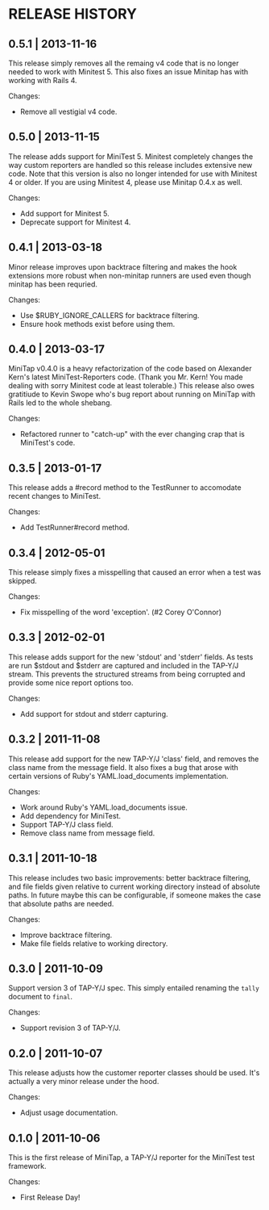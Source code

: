 # RELEASE HISTORY

## 0.5.1 | 2013-11-16

This release simply removes all the remaing v4 code that
is no longer needed to work with Minitest 5. This also
fixes an issue Minitap has with working with Rails 4.

Changes:

* Remove all vestigial v4 code.


## 0.5.0 | 2013-11-15

The release adds support for MiniTest 5. Minitest completely 
changes the way custom reporters are handled so this release
includes extensive new code. Note that this version is also
no longer intended for use with Minitest 4 or older. If you
are using Minitest 4, please use Minitap 0.4.x as well.

Changes:

* Add support for Minitest 5.
* Deprecate support for Minitest 4.


## 0.4.1 | 2013-03-18

Minor release improves upon backtrace filtering and makes
the hook extensions more robust when non-minitap runners
are used even though minitap has been requried.

Changes:

* Use $RUBY_IGNORE_CALLERS for backtrace filtering.
* Ensure hook methods exist before using them.
 

## 0.4.0 | 2013-03-17

MiniTap v0.4.0 is a heavy refactorization of the code based on
Alexander Kern's latest MiniTest-Reporters code. (Thank you
Mr. Kern! You made dealing with sorry Minitest code at least
tolerable.) This release also owes gratitiude to Kevin Swope
who's bug report about running on MiniTap with Rails led to
the whole shebang.

Changes:

* Refactored runner to "catch-up" with the ever changing 
  crap that is MiniTest's code.


## 0.3.5 | 2013-01-17

This release adds a #record method to the TestRunner to accomodate 
recent changes to MiniTest.

Changes:

* Add TestRunner#record method.


## 0.3.4 | 2012-05-01

This release simply fixes a misspelling that caused an error
when a test was skipped.

Changes:

* Fix misspelling of the word 'exception'. (#2 Corey O'Connor)


## 0.3.3 | 2012-02-01

This release adds support for the new 'stdout' and 'stderr' fields.
As tests are run $stdout and $stderr are captured and included in
the TAP-Y/J stream. This prevents the structured streams from being
corrupted and provide some nice report options too.

Changes:

* Add support for stdout and stderr capturing.


## 0.3.2 | 2011-11-08

This release add support for the new TAP-Y/J 'class' field, and removes
the class name from the message field. It also fixes a bug that
arose with certain versions of Ruby's YAML.load_documents implementation.

Changes:

* Work around Ruby's YAML.load_documents issue.
* Add dependency for MiniTest.
* Support TAP-Y/J class field.
* Remove class name from message field.


## 0.3.1 | 2011-10-18

This release includes two basic improvements: better backtrace filtering,
and file fields given relative to current working directory instead of
absolute paths. In future maybe this can be configurable, if someone makes
the case that absolute paths are needed.

Changes:

* Improve backtrace filtering.
* Make file fields relative to working directory.


## 0.3.0 | 2011-10-09

Support version 3 of TAP-Y/J spec. This simply entailed renaming
the `tally` document to `final`.

Changes:

* Support revision 3 of TAP-Y/J.


## 0.2.0 | 2011-10-07

This release adjusts how the customer reporter classes
should be used. It's actually a very minor release under 
the hood.

Changes:

* Adjust usage documentation.


## 0.1.0 | 2011-10-06

This is the first release of MiniTap, a TAP-Y/J reporter
for the MiniTest test framework.

Changes:

* First Release Day!
